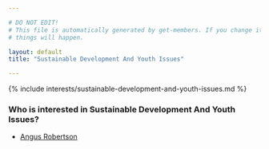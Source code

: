 ```yaml
---

# DO NOT EDIT!
# This file is automatically generated by get-members. If you change it, bad
# things will happen.

layout: default
title: "Sustainable Development And Youth Issues"

---
```


{% include interests/sustainable-development-and-youth-issues.md %}

### Who is interested in Sustainable Development And Youth Issues?


* [Angus Robertson](members/angus-robertson.html)
